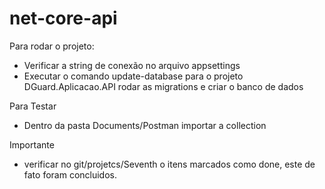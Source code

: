 # net-core-api


Para rodar o projeto:

- Verificar a string de conexão no arquivo appsettings
- Executar o comando update-database para o projeto DGuard.Aplicacao.API rodar as migrations e criar o banco de dados


Para Testar
- Dentro da pasta Documents/Postman importar a collection


Importante
- verificar no git/projetcs/Seventh o itens marcados como done, este de fato foram concluidos.

